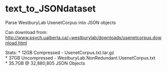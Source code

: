 # text_to_JSONdataset

Parse WestburyLab UsenetCorpus into JSON objects

Can download from:
    http://www.psych.ualberta.ca/~westburylab/downloads/usenetcorpus.download.html

Stats:
    * 12GB Compressed - UsenetCorpus.txt.tar.gz  
    * 37GB Uncompressed - WestburyLab.NonRedundant.UsenetCorpus.txt   
    * 35.7GB @ 32,880,805 JSON Objects  
